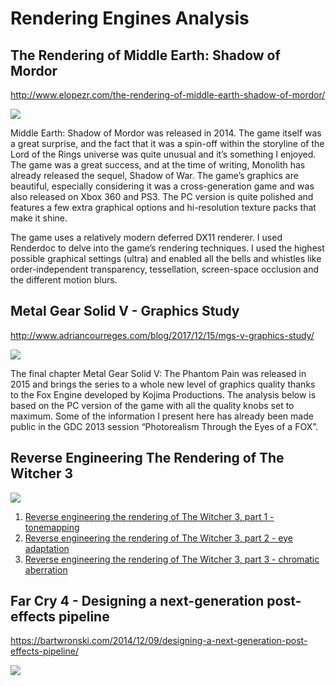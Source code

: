 # Rendering Engines Analysis

## The Rendering of Middle Earth: Shadow of Mordor

http://www.elopezr.com/the-rendering-of-middle-earth-shadow-of-mordor/

![](http://www.elopezr.com/wp-content/uploads/2017/02/SoM-Final-Frame.jpg)

Middle Earth: Shadow of Mordor was released in 2014. The game itself was a great surprise, and the fact that 
it was a spin-off within the storyline of the Lord of the Rings universe was quite unusual and it’s something 
I enjoyed. The game was a great success, and at the time of writing, Monolith has already released the sequel, 
Shadow of War. The game’s graphics are beautiful, especially considering it was a cross-generation game and 
was also released on Xbox 360 and PS3. The PC version is quite polished and features a few extra graphical 
options and hi-resolution texture packs that make it shine.

The game uses a relatively modern deferred DX11 renderer. I used Renderdoc to delve into the game’s rendering 
techniques. I used the highest possible graphical settings (ultra) and enabled all the bells and whistles like 
order-independent transparency, tessellation, screen-space occlusion and the different motion blurs.

## Metal Gear Solid V - Graphics Study

http://www.adriancourreges.com/blog/2017/12/15/mgs-v-graphics-study/

![](http://www.adriancourreges.com/img/blog/2017/mgsv/logo.jpg)

The final chapter Metal Gear Solid V: The Phantom Pain was released in 2015 and brings the series to a whole 
new level of graphics quality thanks to the Fox Engine developed by Kojima Productions. The analysis below 
is based on the PC version of the game with all the quality knobs set to maximum. Some of the information I 
present here has already been made public in the GDC 2013 session “Photorealism Through the Eyes of a FOX”.

## Reverse Engineering The Rendering of The Witcher 3

![](https://i.imgur.com/EnPXObO.jpg)

1. [Reverse engineering the rendering of The Witcher 3, part 1 - tonemapping](http://astralcode.blogspot.com/2017/09/reverse-engineering-rendering-of.html)
2. [Reverse engineering the rendering of The Witcher 3, part 2 - eye adaptation](http://astralcode.blogspot.com/2017/10/reverse-engineering-rendering-of.html)
3. [Reverse engineering the rendering of The Witcher 3, part 3 - chromatic aberration](http://astralcode.blogspot.com/2017/10/reverse-engineering-rendering-of_26.html)

## Far Cry 4 - Designing a next-generation post-effects pipeline

https://bartwronski.com/2014/12/09/designing-a-next-generation-post-effects-pipeline/

![](https://bartwronski.files.wordpress.com/2014/12/farcry4.jpg?w=1280&h=720)


